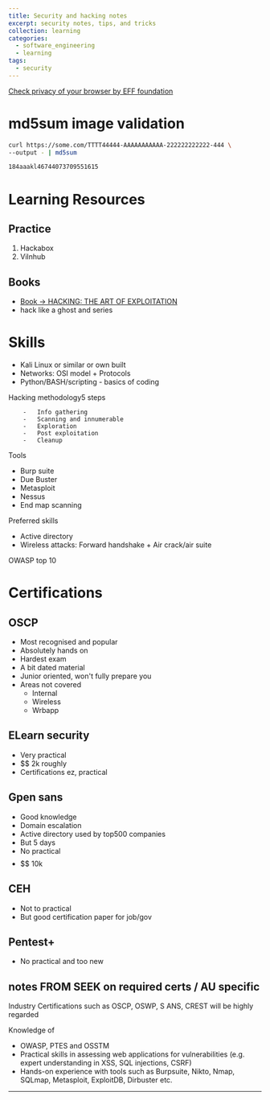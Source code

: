 ```yaml
---
title: Security and hacking notes
excerpt: security notes, tips, and tricks
collection: learning
categories:
  - software_engineering
  - learning
tags:
  - security
---
```


[Check privacy of your browser by EFF foundation](https://coveryourtracks.eff.org/)


# md5sum image validation

```zsh
curl https://some.com/TTTT44444-AAAAAAAAAAA-222222222222-444 \
--output - | md5sum 

184aaakl46744073709551615
```

# Learning Resources

## Practice

1.  Hackabox
1.  Vilnhub

## Books

- [Book -> HACKING: THE ART OF EXPLOITATION](https://repo.zenk-security.com/Magazine%20E-book/Hacking-%20The%20Art%20of%20Exploitation%20(2nd%20ed.%202008)%20-%20Erickson.pdf)
- hack like a ghost and series

# Skills

-   Kali Linux or similar or own built
-   Networks: OSI model + Protocols
-   Python/BASH/scripting - basics of coding

Hacking methodology5 steps

		-   Info gathering
		-   Scanning and innumerable
		-   Exploration
		-   Post exploitation
		-   Cleanup

Tools
-   Burp suite
-   Due Buster
-   Metasploit
-   Nessus
-   End map scanning

Preferred skills

-   Active directory
-   Wireless attacks: Forward handshake + Air crack/air suite

OWASP top 10

# Certifications

## OSCP
- Most recognised and popular
- Absolutely hands on
- Hardest exam
- A bit dated material
- Junior oriented, won't fully prepare you
- Areas not covered
	- Internal
	- Wireless
	- Wrbapp

## ELearn security
-   Very practical
-   $$ 2k roughly
-   Certifications ez, practical

## Gpen sans

- Good knowledge
- Domain escalation
- Active directory used by top500 companies
- But 5 days
- No practical
- $$$$$$ 10k

## CEH
-   Not to practical
-   But good certification paper for job/gov

## Pentest+
-   No practical and too new

## notes FROM SEEK on required certs / AU specific

Industry Certifications such as OSCP, OSWP, S ANS, CREST will be highly regarded

Knowledge of
-   OWASP, PTES and OSSTM
-   Practical skills in assessing web applications for vulnerabilities (e.g. expert understanding in XSS, SQL injections, CSRF)
-   Hands-on experience with tools such as Burpsuite, Nikto, Nmap, SQLmap, Metasploit, ExploitDB, Dirbuster etc.

---
